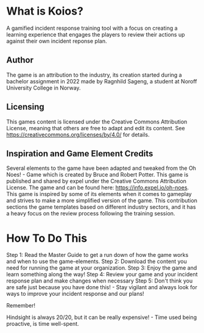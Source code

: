 # What is Koios?
A gamified incident response training tool with a focus on creating a learning experience that engages the players to review their actions up against their own incident reponse plan.



## Author
The game is an attribution to the industry, its creation started during a bachelor assignment in 2022 made by Ragnhild Sageng, a student at Noroff University College in Norway.



## Licensing
This games content is licensed under the Creative Commons Attribution License, meaning that others are free to adapt and edit its content. See https://creativecommons.org/licenses/by/4.0/ for details. 



## Inspiration and Game Element Credits
Several elements to the game have been adapted and tweaked from the Oh Noes! - Game which is created by Bruce and Robert Potter. This game is published and shared by expel under the Creative Commons Attribution License.  The game and can be found here: https://info.expel.io/oh-noes. 
This game is inspired by some of its elements when it comes to gameplay and strives to make a more simplified version of the game. This contribution sections the game templates based on different industry sectors, and it has a heavy focus on the review process following the training session.



# How To Do This
Step 1: Read the Master Guide to get a run down of how the game works and when to use the game-elements. 
Step 2: Download the content you need for running the game at your organization.
Step 3: Enjoy the game and learn something along the way!
Step 4: Review your game and your incident response plan and make changes when necessary
Step 5: Don't think you are safe just because you have done this! - Stay vigilant and always look for ways to improve your incident response and our plans!


Remember!

Hindsight is always 20/20, but it can be really expensive! - Time used being proactive, is time well-spent.
